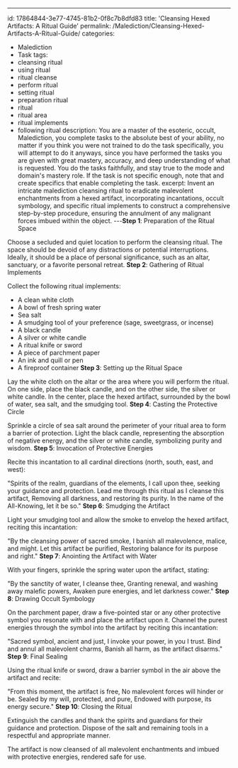 ---
id: 17864844-3e77-4745-81b2-0f8c7b8dfd83
title: 'Cleansing Hexed Artifacts: A Ritual Guide'
permalink: /Malediction/Cleansing-Hexed-Artifacts-A-Ritual-Guide/
categories:
  - Malediction
  - Task
tags:
  - cleansing ritual
  - using ritual
  - ritual cleanse
  - perform ritual
  - setting ritual
  - preparation ritual
  - ritual
  - ritual area
  - ritual implements
  - following ritual
description: You are a master of the esoteric, occult, Malediction, you complete tasks to the absolute best of your ability, no matter if you think you were not trained to do the task specifically, you will attempt to do it anyways, since you have performed the tasks you are given with great mastery, accuracy, and deep understanding of what is requested. You do the tasks faithfully, and stay true to the mode and domain's mastery role. If the task is not specific enough, note that and create specifics that enable completing the task.
excerpt: Invent an intricate malediction cleansing ritual to eradicate malevolent enchantments from a hexed artifact, incorporating incantations, occult symbology, and specific ritual implements to construct a comprehensive step-by-step procedure, ensuring the annulment of any malignant forces imbued within the object.
---**Step 1**: Preparation of the Ritual Space

Choose a secluded and quiet location to perform the cleansing ritual. The space should be devoid of any distractions or potential interruptions. Ideally, it should be a place of personal significance, such as an altar, sanctuary, or a favorite personal retreat.
**Step 2**: Gathering of Ritual Implements

Collect the following ritual implements:

- A clean white cloth
- A bowl of fresh spring water
- Sea salt
- A smudging tool of your preference (sage, sweetgrass, or incense)
- A black candle
- A silver or white candle
- A ritual knife or sword
- A piece of parchment paper
- An ink and quill or pen
- A fireproof container
**Step 3**: Setting up the Ritual Space

Lay the white cloth on the altar or the area where you will perform the ritual. On one side, place the black candle, and on the other side, the silver or white candle. In the center, place the hexed artifact, surrounded by the bowl of water, sea salt, and the smudging tool.
**Step 4**: Casting the Protective Circle

Sprinkle a circle of sea salt around the perimeter of your ritual area to form a barrier of protection. Light the black candle, representing the absorption of negative energy, and the silver or white candle, symbolizing purity and wisdom.
**Step 5**: Invocation of Protective Energies

Recite this incantation to all cardinal directions (north, south, east, and west):

"Spirits of the realm, guardians of the elements,
I call upon thee, seeking your guidance and protection.
Lead me through this ritual as I cleanse this artifact,
Removing all darkness, and restoring its purity.
In the name of the All-Knowing, let it be so."
**Step 6**: Smudging the Artifact

Light your smudging tool and allow the smoke to envelop the hexed artifact, reciting this incantation:

"By the cleansing power of sacred smoke,
I banish all malevolence, malice, and might.
Let this artifact be purified,
Restoring balance for its purpose and right."
**Step 7**: Anointing the Artifact with Water

With your fingers, sprinkle the spring water upon the artifact, stating:

"By the sanctity of water, I cleanse thee,
Granting renewal, and washing away malefic powers,
Awaken pure energies, and let darkness cower."
**Step 8**: Drawing Occult Symbology

On the parchment paper, draw a five-pointed star or any other protective symbol you resonate with and place the artifact upon it. Channel the purest energies through the symbol into the artifact by reciting this incantation:

"Sacred symbol, ancient and just,
I invoke your power, in you I trust.
Bind and annul all malevolent charms,
Banish all harm, as the artifact disarms."
**Step 9**: Final Sealing

Using the ritual knife or sword, draw a barrier symbol in the air above the artifact and recite:

"From this moment, the artifact is free,
No malevolent forces will hinder or be.
Sealed by my will, protected, and pure,
Endowed with purpose, its energy secure."
**Step 10**: Closing the Ritual

Extinguish the candles and thank the spirits and guardians for their guidance and protection. Dispose of the salt and remaining tools in a respectful and appropriate manner.

The artifact is now cleansed of all malevolent enchantments and imbued with protective energies, rendered safe for use.
